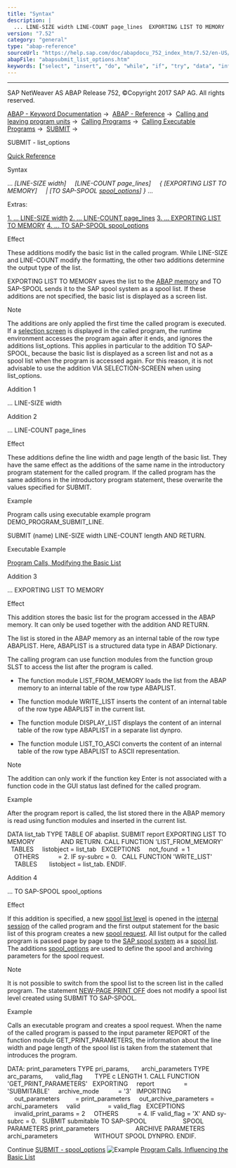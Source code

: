 ```yaml
---
title: "Syntax"
description: |
  ... LINE-SIZE width LINE-COUNT page_lines  EXPORTING LIST TO MEMORY  TO SAP-SPOOL spool_options(https://help.sap.com/doc/abapdocu_752_index_htm/7.52/en-US/abapsubmit_print_parameters.htm)  ... Extras: 1. ... LINE-SIZE width(#!ABAP_ADDITION_1@1@) 2. .
version: "7.52"
category: "general"
type: "abap-reference"
sourceUrl: "https://help.sap.com/doc/abapdocu_752_index_htm/7.52/en-US/abapsubmit_list_options.htm"
abapFile: "abapsubmit_list_options.htm"
keywords: ["select", "insert", "do", "while", "if", "try", "data", "internal-table", "abapsubmit", "list", "options"]
---
```


* * *

SAP NetWeaver AS ABAP Release 752, ©Copyright 2017 SAP AG. All rights reserved.

[ABAP - Keyword Documentation](https://help.sap.com/doc/abapdocu_752_index_htm/7.52/en-US/abenabap.htm) →  [ABAP - Reference](https://help.sap.com/doc/abapdocu_752_index_htm/7.52/en-US/abenabap_reference.htm) →  [Calling and leaving program units](https://help.sap.com/doc/abapdocu_752_index_htm/7.52/en-US/abenabap_execution.htm) →  [Calling Programs](https://help.sap.com/doc/abapdocu_752_index_htm/7.52/en-US/abenabap_program_call.htm) →  [Calling Executable Programs](https://help.sap.com/doc/abapdocu_752_index_htm/7.52/en-US/abenabap_submit_report.htm) →  [SUBMIT](https://help.sap.com/doc/abapdocu_752_index_htm/7.52/en-US/abapsubmit.htm) → 

SUBMIT - list\_options

[Quick Reference](https://help.sap.com/doc/abapdocu_752_index_htm/7.52/en-US/abapsubmit_shortref.htm)

Syntax

... *\[*LINE-SIZE width*\]*
    *\[*LINE-COUNT page\_lines*\]*
    *{* *\[*EXPORTING LIST TO MEMORY*\]*
    *|* *\[*TO SAP-SPOOL [spool\_options](https://help.sap.com/doc/abapdocu_752_index_htm/7.52/en-US/abapsubmit_print_parameters.htm)*\]* *}* ...

Extras:

[1\. ... LINE-SIZE width](#!ABAP_ADDITION_1@1@)
[2\. ... LINE-COUNT page\_lines](#!ABAP_ADDITION_2@2@)
[3\. ... EXPORTING LIST TO MEMORY](#!ABAP_ADDITION_3@3@)
[4\. ... TO SAP-SPOOL spool\_options](#!ABAP_ADDITION_4@4@)

Effect

These additions modify the basic list in the called program. While LINE-SIZE and LINE-COUNT modify the formatting, the other two additions determine the output type of the list.

EXPORTING LIST TO MEMORY saves the list to the [ABAP memory](https://help.sap.com/doc/abapdocu_752_index_htm/7.52/en-US/abenabap_memory_glosry.htm "Glossary Entry") and TO SAP-SPOOL sends it to the SAP spool system as a spool list. If these additions are not specified, the basic list is displayed as a screen list.

Note

The additions are only applied the first time the called program is executed. If a [selection screen](https://help.sap.com/doc/abapdocu_752_index_htm/7.52/en-US/abenselection_screen_glosry.htm "Glossary Entry") is displayed in the called program, the runtime environment accesses the program again after it ends, and ignores the additions list\_options. This applies in particular to the addition TO SAP-SPOOL, because the basic list is displayed as a screen list and not as a spool list when the program is accessed again. For this reason, it is not advisable to use the addition VIA SELECTION-SCREEN when using list\_options.

Addition 1

... LINE-SIZE width

Addition 2

... LINE-COUNT page\_lines

Effect

These additions define the line width and page length of the basic list. They have the same effect as the additions of the same name in the introductory program statement for the called program. If the called program has the same additions in the introductory program statement, these overwrite the values specified for SUBMIT.

Example

Program calls using executable example program DEMO\_PROGRAM\_SUBMIT\_LINE.

SUBMIT (name) LINE-SIZE width LINE-COUNT length AND RETURN.

Executable Example

[Program Calls, Modifying the Basic List](https://help.sap.com/doc/abapdocu_752_index_htm/7.52/en-US/abensubmit_list_abexa.htm)

Addition 3

... EXPORTING LIST TO MEMORY

Effect

This addition stores the basic list for the program accessed in the ABAP memory. It can only be used together with the addition AND RETURN.

The list is stored in the ABAP memory as an internal table of the row type ABAPLIST. Here, ABAPLIST is a structured data type in ABAP Dictionary.

The calling program can use function modules from the function group SLST to access the list after the program is called.

-   The function module LIST\_FROM\_MEMORY loads the list from the ABAP memory to an internal table of the row type ABAPLIST.
    
-   The function module WRITE\_LIST inserts the content of an internal table of the row type ABAPLIST in the current list.
    
-   The function module DISPLAY\_LIST displays the content of an internal table of the row type ABAPLIST in a separate list dynpro.
    
-   The function module LIST\_TO\_ASCI converts the content of an internal table of the row type ABAPLIST to ASCII representation.
    

Note

The addition can only work if the function key Enter is not associated with a function code in the GUI status last defined for the called program.

Example

After the program report is called, the list stored there in the ABAP memory is read using function modules and inserted in the current list.

DATA list\_tab TYPE TABLE OF abaplist.
SUBMIT report EXPORTING LIST TO MEMORY
              AND RETURN.
CALL FUNCTION 'LIST\_FROM\_MEMORY'
  TABLES
    listobject = list\_tab
  EXCEPTIONS
    not\_found  = 1
    OTHERS           = 2.
IF sy-subrc = 0.
  CALL FUNCTION 'WRITE\_LIST'
    TABLES
      listobject = list\_tab.
ENDIF.

Addition 4

... TO SAP-SPOOL spool\_options

Effect

If this addition is specified, a new [spool list level](https://help.sap.com/doc/abapdocu_752_index_htm/7.52/en-US/abenprint_list_level_glosry.htm "Glossary Entry") is opened in the [internal session](https://help.sap.com/doc/abapdocu_752_index_htm/7.52/en-US/abeninternal_session_glosry.htm "Glossary Entry") of the called program and the first output statement for the basic list of this program creates a new [spool request](https://help.sap.com/doc/abapdocu_752_index_htm/7.52/en-US/abenspool_request_glosry.htm "Glossary Entry"). All list output for the called program is passed page by page to the [SAP spool system](https://help.sap.com/doc/abapdocu_752_index_htm/7.52/en-US/abensap_spool_system_glosry.htm "Glossary Entry") as a [spool list](https://help.sap.com/doc/abapdocu_752_index_htm/7.52/en-US/abenprint_list_glosry.htm "Glossary Entry"). The additions [spool\_options](https://help.sap.com/doc/abapdocu_752_index_htm/7.52/en-US/abapsubmit_print_parameters.htm) are used to define the spool and archiving parameters for the spool request.

Note

It is not possible to switch from the spool list to the screen list in the called program. The statement [NEW-PAGE PRINT OFF](https://help.sap.com/doc/abapdocu_752_index_htm/7.52/en-US/abapnew-page_print.htm) does not modify a spool list level created using SUBMIT TO SAP-SPOOL.

Example

Calls an executable program and creates a spool request. When the name of the called program is passed to the input parameter REPORT of the function module GET\_PRINT\_PARAMETERS, the information about the line width and page length of the spool list is taken from the statement that introduces the program.

DATA: print\_parameters TYPE pri\_params,
      archi\_parameters TYPE arc\_params,
      valid\_flag       TYPE c LENGTH 1.
CALL FUNCTION 'GET\_PRINT\_PARAMETERS'
  EXPORTING
    report                 = 'SUBMITABLE'
    archive\_mode           = '3'
  IMPORTING
    out\_parameters         = print\_parameters
    out\_archive\_parameters = archi\_parameters
    valid                = valid\_flag
  EXCEPTIONS
    invalid\_print\_params = 2
    OTHERS           = 4.
IF valid\_flag = 'X' AND sy-subrc = 0.
  SUBMIT submitable TO SAP-SPOOL
                    SPOOL PARAMETERS print\_parameters
                    ARCHIVE PARAMETERS archi\_parameters
                    WITHOUT SPOOL DYNPRO.
ENDIF.

Continue
[SUBMIT - spool\_options](https://help.sap.com/doc/abapdocu_752_index_htm/7.52/en-US/abapsubmit_print_parameters.htm)
![Example](exa.gif "Example") [Program Calls, Influencing the Basic List](https://help.sap.com/doc/abapdocu_752_index_htm/7.52/en-US/abensubmit_list_abexa.htm)